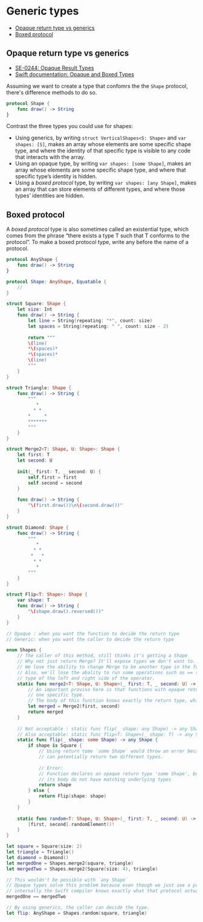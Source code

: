 # Generic types

- [Opaque return type vs generics](#opaque-return-type-vs-generics)
- [Boxed protocol](#boxed-protocol)

## Opaque return type vs generics

- [SE-0244: Opaque Result Types](https://github.com/apple/swift-evolution/blob/main/proposals/0244-opaque-result-types.md)
- [Swift documentation: Opaque and Boxed Types](https://docs.swift.org/swift-book/documentation/the-swift-programming-language/opaquetypes/)

Assuming we want to create a type that confomrs the the `Shape` protocol, there's difference methods to do so.

```Swift
protocol Shape {
    func draw() -> String
}
```

Contrast the three types you could use for shapes:

- Using generics, by writing `struct VerticalShapes<S: Shape>` and `var shapes: [S]`, makes an array whose elements are some specific shape type, and where the identity of that specific type is visible to any code that interacts with the array.
- Using an opaque type, by writing `var shapes: [some Shape]`, makes an array whose elements are some specific shape type, and where that specific type’s identity is hidden.
- Using a *boxed protocol* type, by writing `var shapes: [any Shape]`, makes an array that can store elements of different types, and where those types’ identities are hidden.

## Boxed protocol

A *boxed protocol* type is also sometimes called an existential type, which comes from the phrase “there exists a type T such that T conforms to the protocol”. To make a boxed protocol type, write any before the name of a protocol.

```Swift
protocol AnyShape {
    func draw() -> String
}

protocol Shape: AnyShape, Equatable {
    //
}

struct Square: Shape {
    let size: Int
    func draw() -> String {
        let line = String(repeating: "*", count: size)
        let spaces = String(repeating: " ", count: size - 2)
        
        return """
        \(line)
        *\(spaces)*
        *\(spaces)*
        \(line)
        """
    }
}

struct Triangle: Shape {
    func draw() -> String {
        """
           *
          * *
        *     *
        *******
        """
    }
}

struct Merge2<T: Shape, U: Shape>: Shape {
    let first: T
    let second: U
    
    init(_ first: T, _ second: U) {
        self.first = first
        self.second = second
    }
    
    func draw() -> String {
        "\(first.draw())\n\(second.draw())"
    }
}

struct Diamond: Shape {
    func draw() -> String {
        """
           *
          * *
         *   *
          * *
           *
        """
    }
}

struct Flip<T: Shape>: Shape {
    var shape: T
    func draw() -> String {
        "\(shape.draw().reversed())"
    }
}

// Opaque : when you want the function to decide the return type
// Generic: when you want the caller to decide the return type

enum Shapes {
    // The caller of this method, still thinks it's getting a Shape
    // Why not just return Merge? It'll expose types we don't want to.
    // We lose the ability to change Merge to be another type in the future.
    // Also, we'll lose the abality to run some operations such as == since it needs to know the
    // type of the left and right side of the operator.
    static func merge2<T: Shape, U: Shape>(_ first: T, _ second: U) -> some Shape {
        // An important proviso here is that functions with opaque return types must always return
        // one specific type.
        // The body of this function knows exactly the return type, which is Merge2.
        let merged = Merge2(first, second)
        return merged
    }
    
    // Not acceptable : static func flip(_ shape: any Shape) -> any Shape
    // Also acceptable: static func flip<T: Shape>(_ shape: T) -> any Shape {
    static func flip(_ shape: some Shape) -> any Shape {
        if shape is Square {
            // Using return tome `some Shape` would throw an error because it sees that the body
            // can potentially return two different types.
            
            // Error:
            // Function declares an opaque return type 'some Shape', but the return statements in
            // its body do not have matching underlying types
            return shape
        } else {
            return Flip(shape: shape)
        }
    }
    
    static func random<T: Shape, U: Shape>(_ first: T, _ second: U) -> any Shape {
        [first, second].randomElement()!
    }
}

let square = Square(size: 2)
let triangle = Triangle()
let diamond = Diamond()
let mergedOne = Shapes.merge2(square, triangle)
let mergedTwo = Shapes.merge2(Square(size: 4), triangle)

// This wouldn't be possible with `any Shape`
// Opaque types solve this problem because even though we just see a protocol being used,
// internally the Swift compiler knows exactly what that protocol actually resolves to
mergedOne == mergedTwo

// By using generics, the caller can decide the type.
let flip: AnyShape = Shapes.random(square, triangle)
```